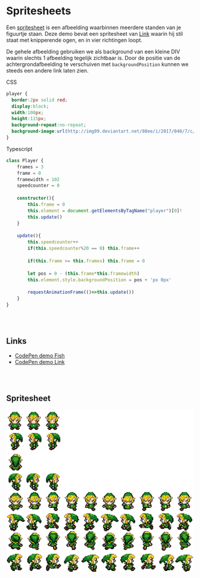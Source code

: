 # Spritesheets

Een [spritesheet](https://goo.gl/images/DAGCxu) is een afbeelding waarbinnen meerdere standen van je figuurtje staan.
Deze demo bevat een spritesheet van [Link](http://img09.deviantart.net/80ee/i/2017/040/7/c/link_sprite_sheet_by_tiozacdasgalaxias-dayh0s6.png) waarin hij stil staat met knipperende ogen, en in vier richtingen loopt.

De gehele afbeelding gebruiken we als background van een kleine DIV waarin slechts 1 afbeelding tegelijk zichtbaar is. Door de positie van de achtergrondafbeelding te verschuiven met `backgroundPosition` kunnen we steeds een andere link laten zien.

CSS

```css
player {
  border:2px solid red;
  display:block;
  width:100px;
  height:115px;
  background-repeat:no-repeat;
  background-image:url(http://img09.deviantart.net/80ee/i/2017/040/7/c/link_sprite_sheet_by_tiozacdasgalaxias-dayh0s6.png);
}
```

Typescript

```typescript
class Player {
    frames = 3
    frame = 0
    framewidth = 102
    speedcounter = 0
    
    constructor(){
        this.frame = 0
        this.element = document.getElementsByTagName("player")[0]!
        this.update()
    }
    
    update(){
        this.speedcounter++
        if(this.speedcounter%20 == 0) this.frame++

        if(this.frame >= this.frames) this.frame = 0

        let pos = 0 - (this.frame*this.framewidth)
        this.element.style.backgroundPosition = pos + 'px 0px'

        requestAnimationFrame(()=>this.update())
    }
}
```

<br>
<br>

## Links

- [CodePen demo Fish](https://codepen.io/eerk/pen/qBrNJNL?editors=0010)
- [CodePen demo Link](https://codepen.io/eerk/pen/ERYoZp?editors=0111)

<br>
<br>

## Spritesheet

![link](./link-spritesheet.png)
